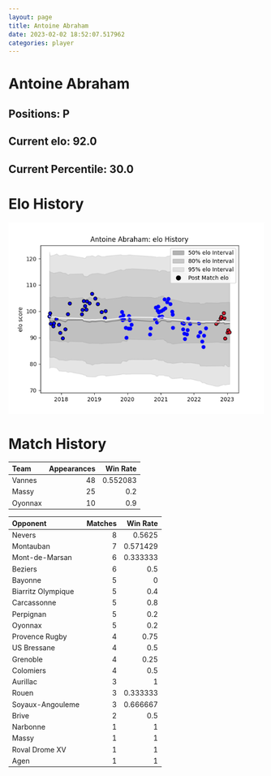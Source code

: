 ```yaml
---  
layout: page  
title: Antoine Abraham  
date: 2023-02-02 18:52:07.517962  
categories: player  
---
```

# Antoine Abraham

## Positions: P

## Current elo: 92.0

## Current Percentile: 30.0

# Elo History


![elo history](history_AntoineAbraham.png)
# Match History


| Team    |   Appearances |   Win Rate |
|:--------|--------------:|-----------:|
| Vannes  |            48 |   0.552083 |
| Massy   |            25 |   0.2      |
| Oyonnax |            10 |   0.9      |

| Opponent           |   Matches |   Win Rate |
|:-------------------|----------:|-----------:|
| Nevers             |         8 |   0.5625   |
| Montauban          |         7 |   0.571429 |
| Mont-de-Marsan     |         6 |   0.333333 |
| Beziers            |         6 |   0.5      |
| Bayonne            |         5 |   0        |
| Biarritz Olympique |         5 |   0.4      |
| Carcassonne        |         5 |   0.8      |
| Perpignan          |         5 |   0.2      |
| Oyonnax            |         5 |   0.2      |
| Provence Rugby     |         4 |   0.75     |
| US Bressane        |         4 |   0.5      |
| Grenoble           |         4 |   0.25     |
| Colomiers          |         4 |   0.5      |
| Aurillac           |         3 |   1        |
| Rouen              |         3 |   0.333333 |
| Soyaux-Angouleme   |         3 |   0.666667 |
| Brive              |         2 |   0.5      |
| Narbonne           |         1 |   1        |
| Massy              |         1 |   1        |
| Roval Drome XV     |         1 |   1        |
| Agen               |         1 |   1        |